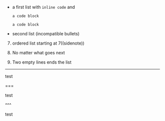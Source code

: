 - a first list with `inline code` and
  
  ```lang
  a code block
  ```

  ```
  a code block
  ```

* second list (incompatible bullets)

7. ordered list starting at 7((sidenote))

1. No matter what goes next


1. Two empty lines ends the list


---

test

===

test

^^^

test
